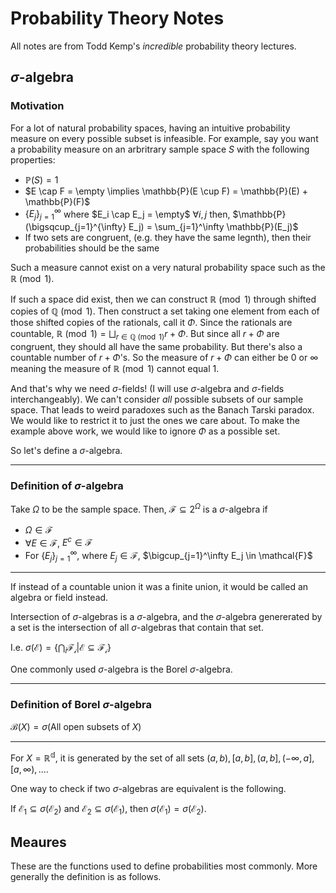 # Probability Theory Notes
All notes are from Todd Kemp's *incredible* probability theory lectures.

## $\sigma$-algebra
### Motivation
For a lot of natural probability spaces, having an intuitive probability measure on every possible subset is infeasible. For example, say you want a probability measure on an arbritrary sample space $S$ with the following properties:

- $\mathbb{P}(S) = 1$
- $E \cap F = \empty \implies \mathbb{P}(E \cup F) = \mathbb{P}(E) + \mathbb{P}(F)$
- $\{E_j\}_{j=1}^{\infty}$ where $E_i \cap E_j = \empty$ $\forall i, j$ then, $\mathbb{P}(\bigsqcup_{j=1}^{\infty} E_j) = \sum_{j=1}^\infty \mathbb{P}(E_j)$ 
- If two sets are congruent, (e.g. they have the same legnth), then their probabilities should be the same

Such a measure cannot exist on a very natural probability space such as the $\mathbb{R} \pmod 1$. 

If such a space did exist, then we can construct $\mathbb{R} \pmod 1$ through shifted copies of $\mathbb{Q} \pmod 1$. Then construct a set taking one element from each of those shifted copies of the rationals, call it $\Phi$. Since the rationals are countable, $\mathbb{R} \pmod 1 = \bigsqcup_{r \in \mathbb{Q} \pmod 1} r + \Phi$. But since all $r + \Phi$ are congruent, they should all have the same probability. But there's also a countable number of $r + \Phi$'s. So the measure of $r+\Phi$ can either be $0$ or $\infty$ meaning the measure of $\mathbb{R} \pmod 1$ cannot equal $1$.

And that's why we need $\sigma$-fields! (I will use $\sigma$-algebra and $\sigma$-fields interchangeably). We can't consider *all* possible subsets of our sample space. That leads to weird paradoxes such as the Banach Tarski paradox. We would like to restrict it to just the ones we care about. To make the example above work, we would like to ignore $\Phi$ as a possible set. 

So let's define a $\sigma$-algebra.

__________
### Definition of $\sigma$-algebra
Take $\Omega$ to be the sample space. Then, $\mathcal{F} \subseteq 2^\Omega$ is a $\sigma$-algebra if 
- $\Omega \in \mathcal{F}$
- $\forall E \in \mathcal{F}$,  $E^c \in \mathcal{F}$
- For $\{E_j\}_{j=1}^\infty$, where $E_j \in \mathcal{F}$, $\bigcup_{j=1}^\infty E_j \in \mathcal{F}$
_____________


If instead of a countable union it was a finite union, it would be called an algebra or field instead.

Intersection of $\sigma$-algebras is a $\sigma$-algebra, and the $\sigma$-algebra genererated by a set is the intersection of all $\sigma$-algebras that contain that set.

I.e. $\sigma(\mathcal{E}) = \{\bigcap_i \mathcal{F_i}|\mathcal{E} \subseteq \mathcal{F_i}\}$

One commonly used $\sigma$-algebra is the Borel $\sigma$-algebra.

____
### Definition of Borel $\sigma$-algebra

$\mathcal{B}(X) = \sigma(\text{All open subsets of } X)$
____

For $X = \mathbb{R^d}$, it is generated by the set of all sets $(a, b), [a, b], (a, b], (-\infty, a], [a, \infty), ...$.

One way to check if two $\sigma$-algebras are equivalent is the following.

If $\mathcal{E_1} \subseteq \sigma(\mathcal{E_2})$ and $\mathcal{E_2} \subseteq \sigma(\mathcal{E_1})$, then $\sigma(\mathcal{E_1}) = \sigma(\mathcal{E_2})$.


## Meaures

These are the functions used to define probabilities most commonly. More generally the definition is as follows.